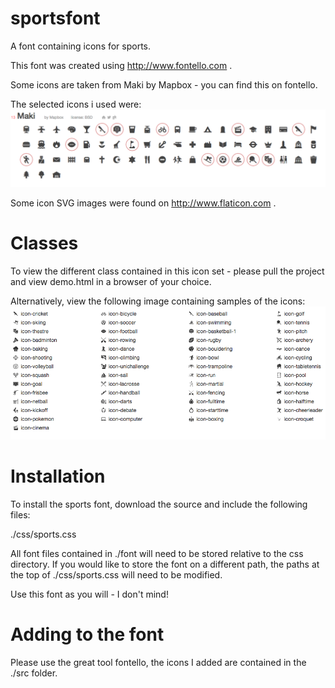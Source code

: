 # sportsfont
A font containing icons for sports.

This font was created using http://www.fontello.com .

Some icons are taken from Maki by Mapbox - you can find this on fontello.

The selected icons i used were:
![maki icons](./maki-icons.png)

Some icon SVG images were found on http://www.flaticon.com .

# Classes
To view the different class contained in this icon set - please pull the project and view demo.html in a browser of your choice.

Alternatively, view the following image containing samples of the icons:
![icons](./font.png)

# Installation

To install the sports font, download the source and include the following files:

./css/sports.css

All font files contained in ./font will need to be stored relative to the css directory. If you would like to store the font on a different path, the paths at the top of ./css/sports.css
will need to be modified.

Use this font as you will - I don't mind!

# Adding to the font

Please use the great tool fontello, the icons I added are contained in the ./src folder.
